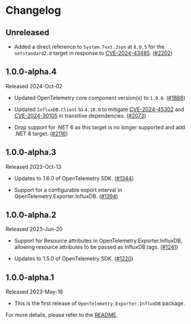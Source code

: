 # Changelog

## Unreleased

* Added a direct reference to `System.Text.Json` at `8.0.5` for the
  `netstandard2.0` target in response to
  [CVE-2024-43485](https://github.com/advisories/GHSA-8g4q-xg66-9fp4).
  ([#2202](https://github.com/open-telemetry/opentelemetry-dotnet-contrib/pull/2202))

## 1.0.0-alpha.4

Released 2024-Oct-02

* Updated OpenTelemetry core component version(s) to `1.9.0`.
  ([#1888](https://github.com/open-telemetry/opentelemetry-dotnet-contrib/pull/1888))

* Updated `InfluxDB.Client` to `4.18.0` to mitigate [CVE-2024-45302](https://github.com/advisories/GHSA-4rr6-2v9v-wcpc)
  and [CVE-2024-30105](https://github.com/advisories/GHSA-hh2w-p6rv-4g7w)
  in transitive dependencies.
  ([#2073](https://github.com/open-telemetry/opentelemetry-dotnet-contrib/pull/2073))

* Drop support for .NET 6 as this target is no longer supported and add .NET 8 target.
  ([#2116](https://github.com/open-telemetry/opentelemetry-dotnet-contrib/pull/2116))

## 1.0.0-alpha.3

Released 2023-Oct-13

* Updates to 1.6.0 of OpenTelemetry SDK.
  ([#1344](https://github.com/open-telemetry/opentelemetry-dotnet-contrib/pull/1344))

* Support for a configurable export interval in OpenTelemetry.Exporter.InfluxDB.
  ([#1394](https://github.com/open-telemetry/opentelemetry-dotnet-contrib/pull/1394))

## 1.0.0-alpha.2

Released 2023-Jun-20

* Support for Resource attributes in OpenTelemetry.Exporter.InfluxDB, allowing
  resource attributes to be passed as InfluxDB tags.
  ([#1241](https://github.com/open-telemetry/opentelemetry-dotnet-contrib/pull/1241))

* Updates to 1.5.0 of OpenTelemetry SDK.
  ([#1220](https://github.com/open-telemetry/opentelemetry-dotnet-contrib/pull/1220))

## 1.0.0-alpha.1

Released 2023-May-18

* This is the first release of `OpenTelemetry.Exporter.InfluxDB` package.

For more details, please refer to the [README](README.md).
